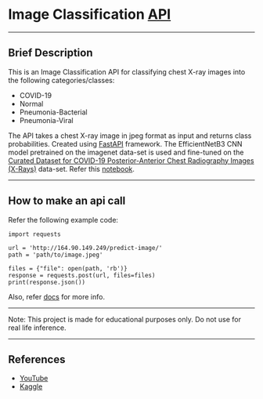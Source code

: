 # Image Classification [API](http://164.90.149.249)

---

## Brief Description

This is an Image Classification API for classifying chest X-ray images into the following categories/classes:

- COVID-19
- Normal
- Pneumonia-Bacterial
- Pneumonia-Viral

The API takes a chest X-ray image in jpeg format as input and returns class probabilities. Created using [FastAPI](https://fastapi.tiangolo.com/) framework.
The EfficientNetB3 CNN model pretrained on the imagenet data-set is used and fine-tuned on the 
[Curated Dataset for COVID-19 Posterior-Anterior Chest Radiography Images (X-Rays)](https://data.mendeley.com/datasets/9xkhgts2s6/3) data-set.
Refer this [notebook](https://github.com/pmahajan11/Image-Classification-API-UbuntuVM/blob/17c89a1fcd3d4837365de93450cde13cfc3f1d84/Image%20Classification%20Model.ipynb).

---

## How to make an api call

Refer the following example code:

```
import requests

url = 'http://164.90.149.249/predict-image/'
path = 'path/to/image.jpeg'

files = {"file": open(path, 'rb')}
response = requests.post(url, files=files)
print(response.json())
```

Also, refer [docs](http://164.90.149.249/docs) for more info.

---

Note: This project is made for educational purposes only. Do not use for real life inference.

---

## References

- [YouTube](https://youtu.be/0sOvCWFmrtA)
- [Kaggle](https://www.kaggle.com/code/gpiosenka/pneumonia-f1-score-86)

